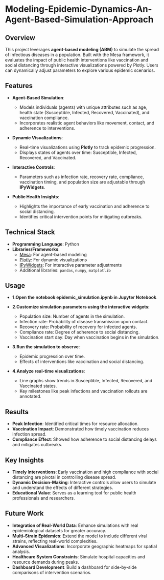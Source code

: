 # Modeling-Epidemic-Dynamics-An-Agent-Based-Simulation-Approach

## Overview

This project leverages **agent-based modeling (ABM)** to simulate the spread of infectious diseases in a population. Built with the Mesa framework, it evaluates the impact of public health interventions like vaccination and social distancing through interactive visualizations powered by Plotly. Users can dynamically adjust parameters to explore various epidemic scenarios.


## Features

- **Agent-Based Simulation**:
  - Models individuals (agents) with unique attributes such as age, health state (Susceptible, Infected, Recovered, Vaccinated), and vaccination compliance.
  - Incorporates realistic agent behaviors like movement, contact, and adherence to interventions.

- **Dynamic Visualizations**:
  - Real-time visualizations using **Plotly** to track epidemic progression.
  - Displays states of agents over time: Susceptible, Infected, Recovered, and Vaccinated.

- **Interactive Controls**:
  - Parameters such as infection rate, recovery rate, compliance, vaccination timing, and population size are adjustable through **IPyWidgets**.

- **Public Health Insights**:
  - Highlights the importance of early vaccination and adherence to social distancing.
  - Identifies critical intervention points for mitigating outbreaks.

## Technical Stack

- **Programming Language**: Python
- **Libraries/Frameworks**:
  - [Mesa](https://mesa.readthedocs.io): For agent-based modeling
  - [Plotly](https://plotly.com/python): For dynamic visualizations
  - [IPyWidgets](https://ipywidgets.readthedocs.io): For interactive parameter adjustments
  - Additional libraries: `pandas`, `numpy`, `matplotlib`

## Usage
- **1.Open the notebook epidemic_simulation.ipynb in Jupyter Notebook**.

- **2.Customize simulation parameters using the interactive widgets**:
  - Population size: Number of agents in the simulation.
  - Infection rate: Probability of disease transmission upon contact.
  - Recovery rate: Probability of recovery for infected agents.
  - Compliance rate: Degree of adherence to social distancing.
  - Vaccination start day: Day when vaccination begins in the simulation.

- **3.Run the simulation to observe**:
  - Epidemic progression over time.
  - Effects of interventions like vaccination and social distancing.
  
- **4.Analyze real-time visualizations**:
  - Line graphs show trends in Susceptible, Infected, Recovered, and Vaccinated states.
  - Key milestones like peak infections and vaccination rollouts are annotated.

## Results
- **Peak Infection**: Identified critical times for resource allocation.
- **Vaccination Impact**: Demonstrated how timely vaccination reduces infection spread.
- **Compliance Effect**: Showed how adherence to social distancing delays and mitigates outbreaks.

## Key Insights
 - **Timely Interventions**: Early vaccination and high compliance with social distancing are pivotal in controlling disease spread.
 - **Dynamic Decision-Making**: Interactive controls allow users to simulate and understand the effects of different strategies.
 - **Educational Value**: Serves as a learning tool for public health professionals and researchers.

## Future Work
  - **Integration of Real-World Data**: Enhance simulations with real epidemiological datasets for greater accuracy.
  - **Multi-Strain Epidemics**: Extend the model to include different viral strains, reflecting real-world complexities.
  - **Advanced Visualizations**: Incorporate geographic heatmaps for spatial analysis.
  - **Healthcare System Constraints**: Simulate hospital capacities and resource demands during peaks.
  - **Dashboard Development**: Build a dashboard for side-by-side comparisons of intervention scenarios.



